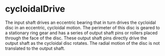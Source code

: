 # cycloidalDrive
The input shaft drives an eccentric bearing that in turn drives the cycloidal disc in an eccentric, cycloidal motion. 
The perimeter of this disc is geared to a stationary ring gear and has a series of output shaft pins or rollers placed through the face of the disc. 
These output shaft pins directly drive the output shaft as the cycloidal disc rotates. The radial motion of the disc is not translated to the output shaft.
